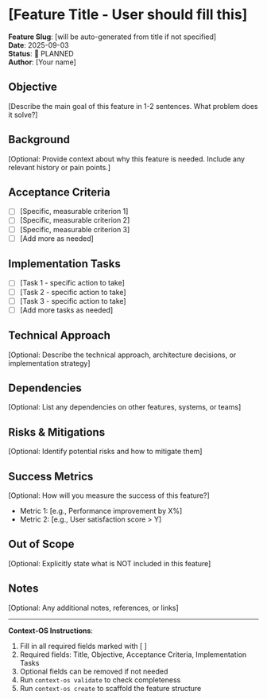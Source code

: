 # [Feature Title - User should fill this]

**Feature Slug**: [will be auto-generated from title if not specified]  
**Date**: 2025-09-03  
**Status**: 📝 PLANNED  
**Author**: [Your name]

## Objective

[Describe the main goal of this feature in 1-2 sentences. What problem does it solve?]

## Background

[Optional: Provide context about why this feature is needed. Include any relevant history or pain points.]

## Acceptance Criteria

- [ ] [Specific, measurable criterion 1]
- [ ] [Specific, measurable criterion 2]
- [ ] [Specific, measurable criterion 3]
- [ ] [Add more as needed]

## Implementation Tasks

- [ ] [Task 1 - specific action to take]
- [ ] [Task 2 - specific action to take]  
- [ ] [Task 3 - specific action to take]
- [ ] [Add more tasks as needed]

## Technical Approach

[Optional: Describe the technical approach, architecture decisions, or implementation strategy]

## Dependencies

[Optional: List any dependencies on other features, systems, or teams]

## Risks & Mitigations

[Optional: Identify potential risks and how to mitigate them]

## Success Metrics

[Optional: How will you measure the success of this feature?]
- Metric 1: [e.g., Performance improvement by X%]
- Metric 2: [e.g., User satisfaction score > Y]

## Out of Scope

[Optional: Explicitly state what is NOT included in this feature]

## Notes

[Optional: Any additional notes, references, or links]

---

**Context-OS Instructions**: 
1. Fill in all required fields marked with [ ]
2. Required fields: Title, Objective, Acceptance Criteria, Implementation Tasks
3. Optional fields can be removed if not needed
4. Run `context-os validate` to check completeness
5. Run `context-os create` to scaffold the feature structure